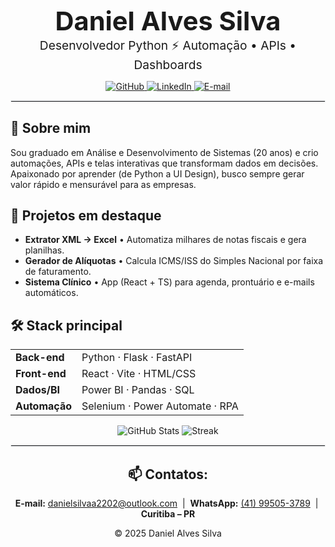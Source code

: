 <!-- README.md -->
<div align="center">

  <h1 style="font-size:2.6rem; margin:0.8rem 0 0;">Daniel Alves Silva</h1>
  <p style="font-size:1.2rem; margin:0;">Desenvolvedor Python ⚡ Automação • APIs • Dashboards</p>

  <!-- Badges sociais -->
  <p>
    <a href="https://github.com/danielsilvaa2202" target="_blank">
      <img src="https://img.shields.io/badge/GitHub-000?style=for-the-badge&logo=github&logoColor=white" alt="GitHub">
    </a>
    <a href="https://www.linkedin.com/in/daniel-alves-9023a324b/" target="_blank">
      <img src="https://img.shields.io/badge/LinkedIn-0A66C2?style=for-the-badge&logo=linkedin&logoColor=white" alt="LinkedIn">
    </a>
    <a href="mailto:danielsilvaa2202@outlook.com" target="_blank">
      <img src="https://img.shields.io/badge/Email-D14836?style=for-the-badge&logo=gmail&logoColor=white" alt="E-mail">
    </a>
  </p>

</div>

<hr style="border:1px solid #eaecef;">

<!-- Sobre -->
<h2>👋 Sobre mim</h2>
<p>
Sou graduado em Análise e Desenvolvimento de Sistemas (20 anos) e crio automações, APIs e telas interativas que transformam dados em decisões. Apaixonado por aprender (de Python a UI Design), busco sempre gerar valor rápido e mensurável para as empresas.
</p>

<!-- Projetos “snapshot” -->
<h2>🚀 Projetos em destaque</h2>
<ul>
  <li><strong>Extrator XML → Excel</strong> • Automatiza milhares de notas fiscais e gera planilhas.</li>
  <li><strong>Gerador de Alíquotas</strong> • Calcula ICMS/ISS do Simples Nacional por faixa de faturamento.</li>
  <li><strong>Sistema Clínico</strong> • App (React + TS) para agenda, prontuário e e-mails automáticos.</li>
</ul>

<!-- Habilidades rápidas -->
<h2>🛠️ Stack principal</h2>
<table>
  <tr><td><strong>Back-end</strong></td><td>Python · Flask · FastAPI</td></tr>
  <tr><td><strong>Front-end</strong></td><td>React · Vite · HTML/CSS</td></tr>
  <tr><td><strong>Dados/BI</strong></td><td>Power BI · Pandas · SQL</td></tr>
  <tr><td><strong>Automação</strong></td><td>Selenium · Power Automate · RPA</td></tr>
</table>

<!-- Stats (opcional) -->
<div align="center">
  <img src="https://github-readme-stats.vercel.app/api?username=danielsilvaa2202&show_icons=true&theme=react&hide_border=true" alt="GitHub Stats">
  <img src="https://github-readme-streak-stats.herokuapp.com?user=danielsilvaa2202&theme=react&hide_border=true" alt="Streak">
</div>

<hr style="border:1px solid #eaecef;">

<!-- Call to action -->
<h2 align="center">📫 Contatos:</h2>
<p align="center">
  <strong>E-mail:</strong> <a href="mailto:danielsilvaa2202@outlook.com">danielsilvaa2202@outlook.com</a> &nbsp;|&nbsp;
  <strong>WhatsApp:</strong> <a href="https://wa.me/5541995053789">(41)&nbsp;99505-3789</a> &nbsp;|&nbsp;
  <strong>Curitiba – PR</strong>
</p>

<p align="center">© 2025 Daniel Alves Silva</p>
